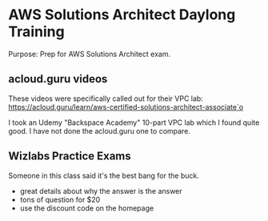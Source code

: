 # AWS Solutions Architect Daylong Training

Purpose: Prep for AWS Solutions Architect exam.


## acloud.guru videos

These videos were specifically called out for their VPC lab: https://acloud.guru/learn/aws-certified-solutions-architect-associate`o

I took an Udemy "Backspace Academy" 10-part VPC lab which I found quite good. I have not done the acloud.guru one to compare.

## Wizlabs Practice Exams

Someone in this class said it's the best bang for the buck.

- great details about why the answer is the answer
- tons of question for $20
- use the discount code on the homepage
